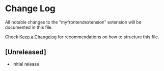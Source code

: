# Change Log

All notable changes to the "myfrontendextension" extension will be documented in this file.

Check [Keep a Changelog](http://keepachangelog.com/) for recommendations on how to structure this file.

## [Unreleased]

- Initial release